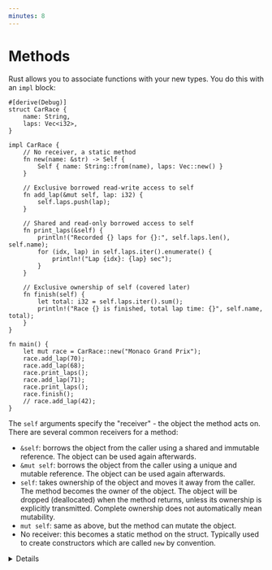 ```yaml
---
minutes: 8
---
```


# Methods

Rust allows you to associate functions with your new types. You do this with an
`impl` block:

```rust,editable
#[derive(Debug)]
struct CarRace {
    name: String,
    laps: Vec<i32>,
}

impl CarRace {
    // No receiver, a static method
    fn new(name: &str) -> Self {
        Self { name: String::from(name), laps: Vec::new() }
    }

    // Exclusive borrowed read-write access to self
    fn add_lap(&mut self, lap: i32) {
        self.laps.push(lap);
    }

    // Shared and read-only borrowed access to self
    fn print_laps(&self) {
        println!("Recorded {} laps for {}:", self.laps.len(), self.name);
        for (idx, lap) in self.laps.iter().enumerate() {
            println!("Lap {idx}: {lap} sec");
        }
    }

    // Exclusive ownership of self (covered later)
    fn finish(self) {
        let total: i32 = self.laps.iter().sum();
        println!("Race {} is finished, total lap time: {}", self.name, total);
    }
}

fn main() {
    let mut race = CarRace::new("Monaco Grand Prix");
    race.add_lap(70);
    race.add_lap(68);
    race.print_laps();
    race.add_lap(71);
    race.print_laps();
    race.finish();
    // race.add_lap(42);
}
```

The `self` arguments specify the "receiver" - the object the method acts on.
There are several common receivers for a method:

- `&self`: borrows the object from the caller using a shared and immutable
  reference. The object can be used again afterwards.
- `&mut self`: borrows the object from the caller using a unique and mutable
  reference. The object can be used again afterwards.
- `self`: takes ownership of the object and moves it away from the caller. The
  method becomes the owner of the object. The object will be dropped
  (deallocated) when the method returns, unless its ownership is explicitly
  transmitted. Complete ownership does not automatically mean mutability.
- `mut self`: same as above, but the method can mutate the object.
- No receiver: this becomes a static method on the struct. Typically used to
  create constructors which are called `new` by convention.

<details>

Key Points:

- It can be helpful to introduce methods by comparing them to functions.
  - Methods are called on an instance of a type (such as a struct or enum), the
    first parameter represents the instance as `self`.
  - Developers may choose to use methods to take advantage of method receiver
    syntax and to help keep them more organized. By using methods we can keep
    all the implementation code in one predictable place.
- Point out the use of the keyword `self`, a method receiver.
  - Show that it is an abbreviated term for `self: Self` and perhaps show how
    the struct name could also be used.
  - Explain that `Self` is a type alias for the type the `impl` block is in and
    can be used elsewhere in the block.
  - Note how `self` is used like other structs and dot notation can be used to
    refer to individual fields.
  - This might be a good time to demonstrate how the `&self` differs from `self`
    by trying to run `finish` twice.
  - Beyond variants on `self`, there are also
    [special wrapper types](https://doc.rust-lang.org/reference/special-types-and-traits.html)
    allowed to be receiver types, such as `Box<Self>`.

</details>
